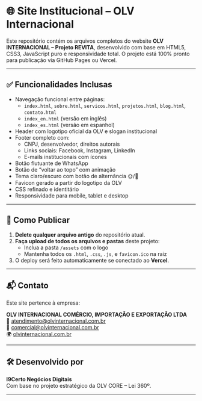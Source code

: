 
# 🌐 Site Institucional – OLV Internacional

Este repositório contém os arquivos completos do website **OLV INTERNACIONAL – Projeto REVITA**, desenvolvido com base em HTML5, CSS3, JavaScript puro e responsividade total. O projeto está 100% pronto para publicação via GitHub Pages ou Vercel.

---

## ✅ Funcionalidades Inclusas

- Navegação funcional entre páginas:
  - `index.html`, `sobre.html`, `servicos.html`, `projetos.html`, `blog.html`, `contato.html`
  - `index_en.html` (versão em inglês)
  - `index_es.html` (versão em espanhol)
- Header com logotipo oficial da OLV e slogan institucional
- Footer completo com:
  - CNPJ, desenvolvedor, direitos autorais
  - Links sociais: Facebook, Instagram, LinkedIn
  - E-mails institucionais com ícones
- Botão flutuante de WhatsApp
- Botão de “voltar ao topo” com animação
- Tema claro/escuro com botão de alternância 🌞/🌙
- Favicon gerado a partir do logotipo da OLV
- CSS refinado e identitário
- Responsividade para mobile, tablet e desktop

---

## 🚀 Como Publicar

1. **Delete qualquer arquivo antigo** do repositório atual.
2. **Faça upload de todos os arquivos e pastas** deste projeto:
   - Inclua a pasta `/assets` com o logo
   - Mantenha todos os `.html`, `.css`, `.js`, e `favicon.ico` na raiz
3. O deploy será feito automaticamente se conectado ao **Vercel**.

---

## 📬 Contato

Este site pertence à empresa:

**OLV INTERNACIONAL COMÉRCIO, IMPORTAÇÃO E EXPORTAÇÃO LTDA**  
📩 atendimento@olvinternacional.com.br  
📩 comercial@olvinternacional.com.br  
🌍 [olvinternacional.com.br](https://www.olvinternacional.com.br)

---

## 🛠 Desenvolvido por

**I9Certo Negócios Digitais**  
Com base no projeto estratégico da OLV CORE – Lei 360º.

---
